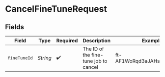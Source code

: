 # CancelFineTuneRequest


## Fields

| Field                                  | Type                                   | Required                               | Description                            | Example                                |
| -------------------------------------- | -------------------------------------- | -------------------------------------- | -------------------------------------- | -------------------------------------- |
| `fineTuneId`                           | *String*                               | :heavy_check_mark:                     | The ID of the fine-tune job to cancel<br/> | ft-AF1WoRqd3aJAHsqc9NY7iL8F            |